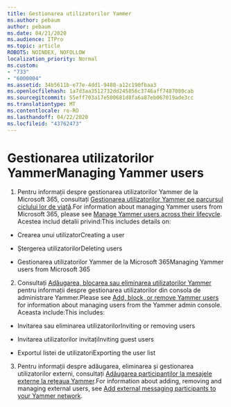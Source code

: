 ```yaml
---
title: Gestionarea utilizatorilor Yammer
ms.author: pebaum
author: pebaum
ms.date: 04/21/2020
ms.audience: ITPro
ms.topic: article
ROBOTS: NOINDEX, NOFOLLOW
localization_priority: Normal
ms.custom:
- "733"
- "6000004"
ms.assetid: 34b5611b-e77e-4dd1-9480-a12c190fbaa3
ms.openlocfilehash: 1a7d3aa3512732dd245856c3746aff7487080cab
ms.sourcegitcommit: 55eff703a17e500681d8fa6a87eb067019ade3cc
ms.translationtype: MT
ms.contentlocale: ro-RO
ms.lasthandoff: 04/22/2020
ms.locfileid: "43762473"
---
```

# <a name="managing-yammer-users"></a><span data-ttu-id="0a11d-102">Gestionarea utilizatorilor Yammer</span><span class="sxs-lookup"><span data-stu-id="0a11d-102">Managing Yammer users</span></span>

1. <span data-ttu-id="0a11d-103">Pentru informații despre gestionarea utilizatorilor Yammer de la Microsoft 365, consultați [Gestionarea utilizatorilor Yammer pe parcursul ciclului lor de viață](https://docs.microsoft.com/yammer/manage-yammer-users/manage-users-across-their-lifecycle).</span><span class="sxs-lookup"><span data-stu-id="0a11d-103">For information about managing Yammer users from Microsoft 365, please see [Manage Yammer users across their lifecycle](https://docs.microsoft.com/yammer/manage-yammer-users/manage-users-across-their-lifecycle).</span></span> <span data-ttu-id="0a11d-104">Acestea includ detalii privind:</span><span class="sxs-lookup"><span data-stu-id="0a11d-104">This includes details on:</span></span>

  - <span data-ttu-id="0a11d-105">Crearea unui utilizator</span><span class="sxs-lookup"><span data-stu-id="0a11d-105">Creating a user</span></span>

  - <span data-ttu-id="0a11d-106">Ștergerea utilizatorilor</span><span class="sxs-lookup"><span data-stu-id="0a11d-106">Deleting users</span></span>

  - <span data-ttu-id="0a11d-107">Gestionarea utilizatorilor Yammer de la Microsoft 365</span><span class="sxs-lookup"><span data-stu-id="0a11d-107">Managing Yammer users from Microsoft 365</span></span>

2. <span data-ttu-id="0a11d-108">Consultați [Adăugarea, blocarea sau eliminarea utilizatorilor Yammer](https://alchemyportal.azurewebsites.net/Rule/ManageYammer%20users%20across%20their%20lifecycle%20from%20Office%20365) pentru informații despre gestionarea utilizatorilor din consola de administrare Yammer.</span><span class="sxs-lookup"><span data-stu-id="0a11d-108">Please see [Add, block, or remove Yammer users](https://alchemyportal.azurewebsites.net/Rule/ManageYammer%20users%20across%20their%20lifecycle%20from%20Office%20365) for information about managing users from the Yammer admin console.</span></span> <span data-ttu-id="0a11d-109">Aceasta include:</span><span class="sxs-lookup"><span data-stu-id="0a11d-109">This includes:</span></span>

  - <span data-ttu-id="0a11d-110">Invitarea sau eliminarea utilizatorilor</span><span class="sxs-lookup"><span data-stu-id="0a11d-110">Inviting or removing users</span></span>

  - <span data-ttu-id="0a11d-111">Invitarea utilizatorilor invitați</span><span class="sxs-lookup"><span data-stu-id="0a11d-111">Inviting guest users</span></span>

  - <span data-ttu-id="0a11d-112">Exportul listei de utilizatori</span><span class="sxs-lookup"><span data-stu-id="0a11d-112">Exporting the user list</span></span>

3. <span data-ttu-id="0a11d-113">Pentru informații despre adăugarea, eliminarea și gestionarea utilizatorilor externi, consultați [Adăugarea participanților la mesajele externe la rețeaua Yammer](https://docs.microsoft.com/yammer/work-with-external-users/add-external-participants).</span><span class="sxs-lookup"><span data-stu-id="0a11d-113">For information about adding, removing and managing external users, see [Add external messaging participants to your Yammer network](https://docs.microsoft.com/yammer/work-with-external-users/add-external-participants).</span></span>
